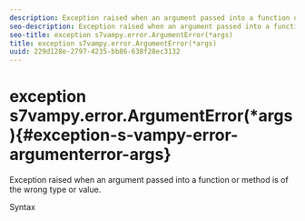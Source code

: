 ```yaml
---
description: Exception raised when an argument passed into a function or method is of the wrong type or value.
seo-description: Exception raised when an argument passed into a function or method is of the wrong type or value.
seo-title: exception s7vampy.error.ArgumentError(*args)
title: exception s7vampy.error.ArgumentError(*args)
uuid: 229d128e-2797-4235-bb86-638f28ec3132
---
```


# exception s7vampy.error.ArgumentError(*args){#exception-s-vampy-error-argumenterror-args}

Exception raised when an argument passed into a function or method is of the wrong type or value.

 Syntax 